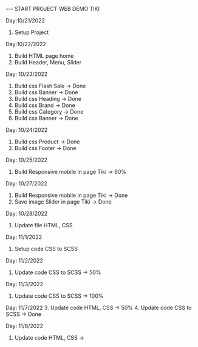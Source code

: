 --- START PROJECT WEB DEMO TIKI

Day:10/21/2022
1. Setup Project

Day:10/22/2022
1. Build HTML page home
2. Build Header, Menu, Slider

Day: 10/23/2022
1. Build css Flash Sale -> Done
2. Build css Banner -> Done
3. Build css Heading -> Done
4. Build css Brand -> Done
4. Build css Category -> Done
4. Build css Banner -> Done

Day: 10/24/2022
1. Build css Product -> Done
4. Build css Footer -> Done

Day: 10/25/2022
1. Build Responsive mobile in page Tiki -> 60%

Day: 10/27/2022
1. Build Responsive mobile in page Tiki -> Done
2. Save image Slider in page Tiki -> Done

Day: 10/28/2022
1. Update file HTML, CSS

Day: 11/1/2022
1. Setup code CSS to SCSS 

Day: 11/2/2022
1. Update code CSS to SCSS -> 50%

Day: 11/3/2022
1. Update code CSS to SCSS -> 100%

Day: 11/7/2022
3. Update code HTML, CSS -> 50%
4. Update code CSS to SCSS -> Done


Day: 11/8/2022
1. Update code HTML, CSS -> 




